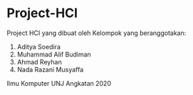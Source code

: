 # Project-HCI

 Project HCI yang dibuat oleh Kelompok yang beranggotakan:
 
 1. Aditya Soedira
 2. Muhammad Alif Budiman
 3. Ahmad Reyhan
 4. Nada Razani Musyaffa

 Ilmu Komputer UNJ Angkatan 2020
